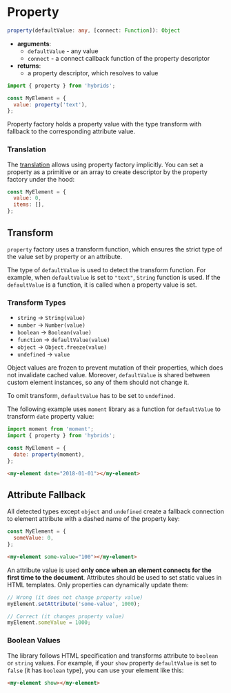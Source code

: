 # Property

```typescript
property(defaultValue: any, [connect: Function]): Object
```

* **arguments**:
  * `defaultValue` - any value
  * `connect` - a connect callback function of the property descriptor
* **returns**:
  * a property descriptor, which resolves to value

```javascript
import { property } from 'hybrids';

const MyElement = {
  value: property('text'),
};
```

Property factory holds a property value with the type transform with fallback to the corresponding attribute value.

### Translation

The [translation](../core-concepts/translation.md) allows using property factory implicitly. You can set a property as a primitive or an array to create descriptor by the property factory under the hood:

```javascript
const MyElement = {
  value: 0,
  items: [],
};
```

## Transform

`property` factory uses a transform function, which ensures the strict type of the value set by property or an attribute.

The type of `defaultValue` is used to detect the transform function. For example, when `defaultValue` is set to `"text"`, `String` function is used. If the `defaultValue` is a function, it is called when a property value is set.

### Transform Types

* `string` -> `String(value)`
* `number` -> `Number(value)`
* `boolean` -> `Boolean(value)`
* `function` -> `defaultValue(value)`
* `object` -> `Object.freeze(value)`
* `undefined` -> `value`

Object values are frozen to prevent mutation of their properties, which does not invalidate cached value. Moreover, `defaultValue` is shared between custom element instances, so any of them should not change it.

To omit transform, `defaultValue` has to be set to `undefined`.

The following example uses `moment` library as a function for `defaultValue` to transform `date` property value:

```javascript
import moment from 'moment';
import { property } from 'hybrids';

const MyElement = {
  date: property(moment),
};
```

```html
<my-element date="2018-01-01"></my-element>
```

## Attribute Fallback

All detected types except `object` and `undefined` create a fallback connection to element attribute with a dashed name of the property key:

```javascript
const MyElement = {
  someValue: 0,
};
```

```html
<my-element some-value="100"></my-element>
```

An attribute value is used **only once when an element connects for the first time to the document**. Attributes should be used to set static values in HTML templates. Only properties can dynamically update them:

```javascript
// Wrong (it does not change property value)
myElement.setAttribute('some-value', 1000);

// Correct (it changes property value)
myElement.someValue = 1000;
```

### Boolean Values

The library follows HTML specification and transforms attribute to `boolean` or `string` values. For example, if your `show` property `defaultValue` is set to `false` (it has `boolean` type), you can use your element like this:

```html
<my-element show></my-element>
```